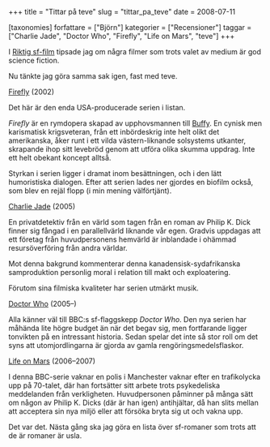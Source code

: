 +++
title = "Tittar på teve"
slug = "tittar_pa_teve"
date = 2008-07-11

[taxonomies]
forfattare = ["Björn"]
kategorier = ["Recensioner"]
taggar = ["Charlie Jade", "Doctor Who", "Firefly", "Life on Mars", "teve"]
+++

I [Riktig sf-film](riktig-sf-film) tipsade jag om några filmer som trots valet av medium är god science fiction.

Nu tänkte jag göra samma sak igen, fast med teve.

<!-- more -->

[Firefly](http://www.imdb.com/title/tt0303461) (2002)

Det här är den enda USA-producerade serien i listan.

_Firefly_ är en rymdopera skapad av upphovsmannen till
[Buffy](http://www.imdb.com/title/tt0118276). En cynisk men karismatisk
krigsveteran, från ett inbördeskrig inte helt olikt det amerikanska, åker
runt i ett vilda västern-liknande solsystems utkanter, skrapande ihop sitt
levebröd genom att utföra olika skumma uppdrag. Inte ett helt obekant koncept
alltså.

Styrkan i serien ligger i dramat inom besättningen, och i den lätt
humoristiska dialogen. Efter att serien lades ner gjordes en biofilm också,
som blev en rejäl flopp (i min mening välförtjänt).

[Charlie Jade](http://www.imdb.com/title/tt0408378) (2005)

En privatdetektiv från en värld som tagen från en roman av Philip K. Dick finner sig fångad i en parallellvärld liknande vår egen. Gradvis uppdagas att ett företag från huvudpersonens hemvärld är inblandade i ohämmad resursöverföring från andra världar.

Mot denna bakgrund kommenterar denna kanadensisk-sydafrikanska samproduktion
personlig moral i relation till makt och exploatering.

Förutom sina filmiska kvaliteter har serien utmärkt musik.

[Doctor Who](http://www.imdb.com/title/tt0436992) (2005–)

Alla känner väl till BBC:s sf-flaggskepp _Doctor Who_. Den nya serien har
måhända lite högre budget än när det begav sig, men fortfarande ligger
tonvikten på en intressant historia. Sedan spelar det inte så stor roll om
det syns att utomjordlingarna är gjorda av gamla rengöringsmedelsflaskor.

[Life on Mars](http://www.imdb.com/title/tt0478942) (2006–2007)

I denna BBC-serie vaknar en polis i Manchester vaknar efter en trafikolycka
upp på 70-talet, där han fortsätter sitt arbete trots psykedeliska
meddelanden från verkligheten. Huvudpersonen påminner på många sätt om någon
av Philip K. Dicks (där är han igen) antihjältar, då han slits mellan att
acceptera sin nya miljö eller att försöka bryta sig ut och vakna upp.

Det var det. Nästa gång ska jag göra en lista över sf-romaner som trots att
de är romaner är usla.
